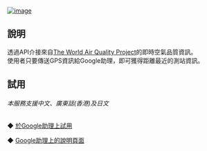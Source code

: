  [![image](https://waqi.info/icons/logo.map.png?_=1583838645)](https://assistant.google.com/services/a/uid/000000b85163c25c)
  
說明
-------
透過API介接來自[The World Air Quality Project](https://aqicn.org/map/)的即時空氣品質資訊。  
使用者只要傳送GPS資訊給Google助理，即可獲得距離最近的測站資訊。  
  
試用
-------
###### *本服務支援中文、廣東話(香港)及日文*  
◆ [於Google助理上試用](https://assistant.google.com/services/invoke/uid/000000b85163c25c)
  
◆ [Google助理上的說明頁面](https://assistant.google.com/services/a/uid/000000b85163c25c)
